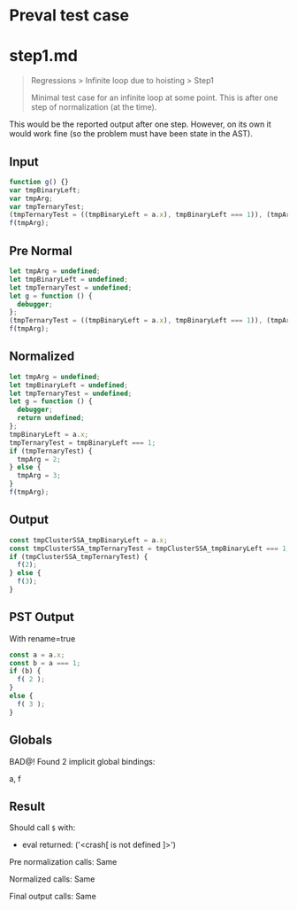 # Preval test case

# step1.md

> Regressions > Infinite loop due to hoisting > Step1
>
> Minimal test case for an infinite loop at some point. This is after one step of normalization (at the time).

This would be the reported output after one step. However, on its own it would work fine (so the problem must have been state in the AST).

## Input

`````js filename=intro
function g() {}
var tmpBinaryLeft;
var tmpArg;
var tmpTernaryTest;
(tmpTernaryTest = ((tmpBinaryLeft = a.x), tmpBinaryLeft === 1)), (tmpArg = tmpTernaryTest ? 2 : 3);
f(tmpArg);
`````

## Pre Normal


`````js filename=intro
let tmpArg = undefined;
let tmpBinaryLeft = undefined;
let tmpTernaryTest = undefined;
let g = function () {
  debugger;
};
(tmpTernaryTest = ((tmpBinaryLeft = a.x), tmpBinaryLeft === 1)), (tmpArg = tmpTernaryTest ? 2 : 3);
f(tmpArg);
`````

## Normalized


`````js filename=intro
let tmpArg = undefined;
let tmpBinaryLeft = undefined;
let tmpTernaryTest = undefined;
let g = function () {
  debugger;
  return undefined;
};
tmpBinaryLeft = a.x;
tmpTernaryTest = tmpBinaryLeft === 1;
if (tmpTernaryTest) {
  tmpArg = 2;
} else {
  tmpArg = 3;
}
f(tmpArg);
`````

## Output


`````js filename=intro
const tmpClusterSSA_tmpBinaryLeft = a.x;
const tmpClusterSSA_tmpTernaryTest = tmpClusterSSA_tmpBinaryLeft === 1;
if (tmpClusterSSA_tmpTernaryTest) {
  f(2);
} else {
  f(3);
}
`````

## PST Output

With rename=true

`````js filename=intro
const a = a.x;
const b = a === 1;
if (b) {
  f( 2 );
}
else {
  f( 3 );
}
`````

## Globals

BAD@! Found 2 implicit global bindings:

a, f

## Result

Should call `$` with:
 - eval returned: ('<crash[ <ref> is not defined ]>')

Pre normalization calls: Same

Normalized calls: Same

Final output calls: Same
